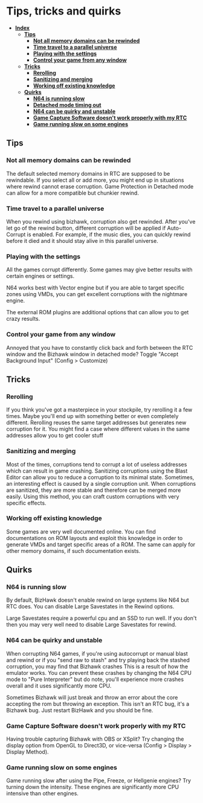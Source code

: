# Tips, tricks and quirks

* [**Index**](4.md)
  * [**Tips**](4.md#tips)
    * [**Not all memory domains can be rewinded**](4.md#not-all-memory-domains-can-be-rewinded)
    * [**Time travel to a parallel universe**](4.md#time-travel-to-a-parallel-universe)
    * [**Playing with the settings**](4.md#playing-with-the-settings)
    * [**Control your game from any window**](4.md#control-your-game-from-any-window)
  * [**Tricks**](4.md#tricks)
    * [**Rerolling**](4.md#rerolling)
    * [**Sanitizing and merging**](4.md#sanitizing-and-merging)
    * [**Working off existing knowledge**](4.md#working-off-existing-knowledge)
  * [**Quirks**](4.md#quirks)
    * [**N64 is running slow**](4.md#n64-is-running-slow)
    * [**Detached mode timing out**](4.md#detached-mode-timing-out)
    * [**N64 can be quirky and unstable**](4.md#n64-can-be-quirky-and-unstable)
    * [**Game Capture Software doesn't work properly with my RTC**](4.md#game-capture-software-doesnt-work-properly-with-my-rtc)
    * [**Game running slow on some engines**](4.md#game-running-slow-on-some-engines)

## Tips

### Not all memory domains can be rewinded

The default selected memory domains in RTC are supposed to be rewindable. If you select all or add more, you might end up in situations where rewind cannot erase corruption. Game Protection in Detached mode can allow for a more compatible but chunkier rewind.

### Time travel to a parallel universe

When you rewind using bizhawk, corruption also get rewinded. After you've let go of the rewind button, different corruption will be applied if Auto-Corrupt is enabled. For example, if the music dies, you can quickly rewind before it died and it should stay alive in this parallel universe.

### Playing with the settings

All the games corrupt differently. Some games may give better results with certain engines or settings.

N64 works best with Vector engine but if you are able to target specific zones using VMDs, you can get excellent corruptions with the nightmare engine.

The external ROM plugins are additional options that can allow you to get crazy results.

### Control your game from any window

Annoyed that you have to constantly click back and forth between the RTC window and the Bizhawk window in detached mode? Toggle "Accept Background Input" \(Config &gt; Customize\)

## Tricks

### Rerolling

If you think you've got a masterpiece in your stockpile, try rerolling it a few times. Maybe you'll end up with something better or even completely different. Rerolling reuses the same target addresses but generates new corruption for it. You might find a case where different values in the same addresses allow you to get cooler stuff

### Sanitizing and merging

Most of the times, corruptions tend to corrupt a lot of useless addresses which can result in game crashing. Sanitizing corruptions using the Blast Editor can allow you to reduce a corruption to its minimal state. Sometimes, an interesting effect is caused by a single corruption unit. When corruptions are sanitized, they are more stable and therefore can be merged more easily. Using this method, you can craft custom corruptions with very specific effects.

### Working off existing knowledge

Some games are very well documented online. You can find documentations on ROM layouts and exploit this knowledge in order to generate VMDs and target specific areas of a ROM. The same can apply for other memory domains, if such documentation exists.

## Quirks

### N64 is running slow

By default, BizHawk doesn't enable rewind on large systems like N64 but RTC does. You can disable Large Savestates in the Rewind options.

Large Savestates require a powerful cpu and an SSD to run well. If you don't then you may very well need to disable Large Savestates for rewind.

### N64 can be quirky and unstable

When corrupting N64 games, if you're using autocorrupt or manual blast and rewind or if you "send raw to stash" and try playing back the stashed corruption, you may find that Bizhawk crashes This is a result of how the emulator works. You can prevent these crashes by changing the N64 CPU mode to "Pure Interpreter" but do note, you'll experience more crashes overall and it uses significantly more CPU.

Sometimes Bizhawk will just break and throw an error about the core accepting the rom but throwing an exception. This isn't an RTC bug, it's a Bizhawk bug. Just restart BizHawk and you should be fine.

### Game Capture Software doesn't work properly with my RTC

Having trouble capturing Bizhawk with OBS or XSplit? Try changing the display option from OpenGL to Direct3D, or vice-versa \(Config &gt; Display &gt; Display Method\).

### Game running slow on some engines

Game running slow after using the Pipe, Freeze, or Hellgenie engines? Try turning down the intensity. These engines are significantly more CPU intensive than other engines.


